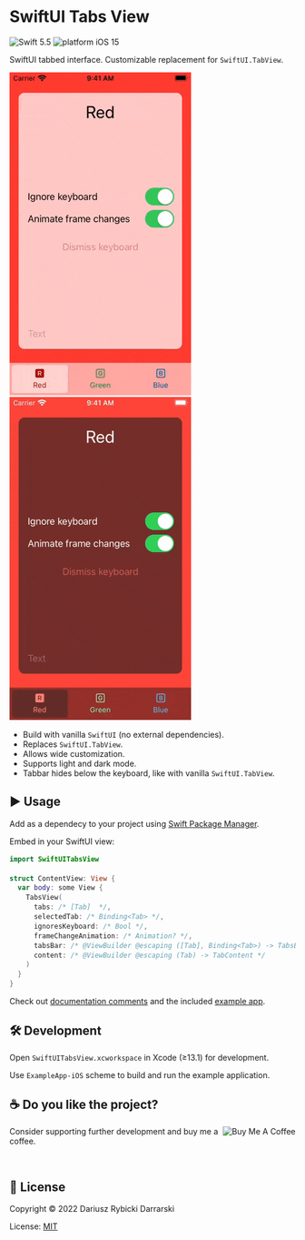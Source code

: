 # SwiftUI Tabs View

![Swift 5.5](https://img.shields.io/badge/swift-5.5-orange.svg)
![platform iOS 15](https://img.shields.io/badge/platform-iOS_15-blue.svg)

SwiftUI tabbed interface. Customizable replacement for `SwiftUI.TabView`.

![Example iOS app light mode](Misc/ExampleApp-iOS-light.gif#gh-light-mode-only)![Example iOS app dark mode](Misc/ExampleApp-iOS-dark.gif#gh-dark-mode-only)

- Build with vanilla `SwiftUI` (no external dependencies).
- Replaces `SwiftUI.TabView`.
- Allows wide customization.
- Supports light and dark mode.
- Tabbar hides below the keyboard, like with vanilla `SwiftUI.TabView`.

## ▶️ Usage

Add as a dependecy to your project using [Swift Package Manager](https://www.swift.org/package-manager/).

Embed in your SwiftUI view:

```swift
import SwiftUITabsView

struct ContentView: View {
  var body: some View {
    TabsView(
      tabs: /* [Tab]  */,
      selectedTab: /* Binding<Tab> */,
      ignoresKeyboard: /* Bool */,
      frameChangeAnimation: /* Animation? */,
      tabsBar: /* @ViewBuilder @escaping ([Tab], Binding<Tab>) -> TabsBar */,
      content: /* @ViewBuilder @escaping (Tab) -> TabContent */
    )
  }
}
```

Check out [documentation comments](Sources/SwiftUITabsView/TabsView.swift) and the included [example app](Example/ExampleApp-iOS/Example.swift).

## 🛠 Development

Open `SwiftUITabsView.xcworkspace` in Xcode (≥13.1) for development.

Use `ExampleApp-iOS` scheme to build and run the example application.

## ☕️ Do you like the project?

<a href="https://www.buymeacoffee.com/darrarski" target="_blank">
  <img src="https://cdn.buymeacoffee.com/buttons/v2/default-yellow.png" alt="Buy Me A Coffee" align="right" height="60"/>
</a>

Consider supporting further development and buy me a coffee.

&nbsp;

## 📄 License

Copyright © 2022 Dariusz Rybicki Darrarski

License: [MIT](LICENSE)